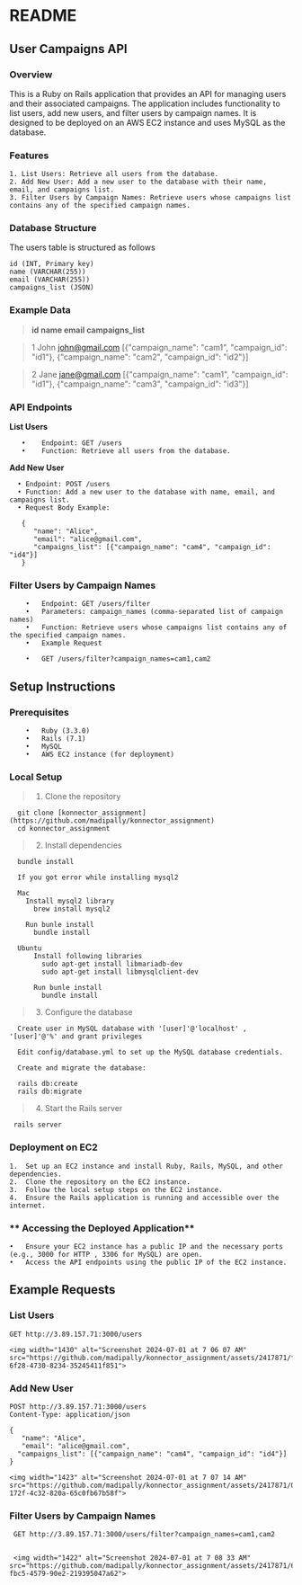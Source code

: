 # README

## **User Campaigns API**

### Overview

This is a Ruby on Rails application that provides an API for managing users and their associated campaigns. The application includes functionality to list users, add new users, and filter users by campaign names. It is designed to be deployed on an AWS EC2 instance and uses MySQL as the database.

### Features

	1. List Users: Retrieve all users from the database.
	2. Add New User: Add a new user to the database with their name, email, and campaigns list.
	3. Filter Users by Campaign Names: Retrieve users whose campaigns list contains any of the specified campaign names.


### Database Structure

  The users table is structured as follows

  	id (INT, Primary key)
  	name (VARCHAR(255))
  	email (VARCHAR(255))
  	campaigns_list (JSON)
   

### Example Data

> **id	name	email	campaigns_list**

> 1	John	john@gmail.com	[{"campaign_name": "cam1", "campaign_id": "id1"}, {"campaign_name": "cam2", "campaign_id": "id2"}]

> 2	Jane	jane@gmail.com	[{"campaign_name": "cam1", "campaign_id": "id1"}, {"campaign_name": "cam3", "campaign_id": "id3"}]


### **API Endpoints**

  **List Users**

	   •	Endpoint: GET /users
	   •	Function: Retrieve all users from the database.

  **Add New User**

	  •	Endpoint: POST /users
	  •	Function: Add a new user to the database with name, email, and campaigns list.
	  •	Request Body Example:

       {
          "name": "Alice",
          "email": "alice@gmail.com",
          "campaigns_list": [{"campaign_name": "cam4", "campaign_id": "id4"}]
       }
    

  ### **Filter Users by Campaign Names**

	    •	Endpoint: GET /users/filter
	    •	Parameters: campaign_names (comma-separated list of campaign names)
	    •	Function: Retrieve users whose campaigns list contains any of the specified campaign names.
	    •	Example Request

        •	GET /users/filter?campaign_names=cam1,cam2

## **Setup Instructions**

  ### **Prerequisites**

	    •	Ruby (3.3.0)
	    •	Rails (7.1)
	    •	MySQL
	    •	AWS EC2 instance (for deployment)

### **Local Setup**

> 1.	Clone the repository

      git clone [konnector_assignment](https://github.com/madipally/konnector_assignment)
      cd konnector_assignment

> 2.	Install dependencies

      bundle install

      If you got error while installing mysql2 

      Mac
        Install mysql2 library
          brew install mysql2

        Run bunle install
          bundle install

      Ubuntu
          Install following libraries
            sudo apt-get install libmariadb-dev
            sudo apt-get install libmysqlclient-dev

          Run bunle install
            bundle install
          

> 3.	Configure the database

      Create user in MySQL database with '[user]'@'localhost' , '[user]'@'%' and grant privileges

      Edit config/database.yml to set up the MySQL database credentials.

      Create and migrate the database:

      rails db:create
      rails db:migrate

> 4.	Start the Rails server

     rails server


### **Deployment on EC2**

	1.	Set up an EC2 instance and install Ruby, Rails, MySQL, and other dependencies.
	2.	Clone the repository on the EC2 instance.
	3.	Follow the local setup steps on the EC2 instance.
	4.	Ensure the Rails application is running and accessible over the internet.

### ** Accessing the Deployed Application**

	•	Ensure your EC2 instance has a public IP and the necessary ports (e.g., 3000 for HTTP , 3306 for MySQL) are open.
	•	Access the API endpoints using the public IP of the EC2 instance.

## **Example Requests**

### **List Users**

    GET http://3.89.157.71:3000/users

    <img width="1430" alt="Screenshot 2024-07-01 at 7 06 07 AM" src="https://github.com/madipally/konnector_assignment/assets/2417871/feda5bd3-6f28-4730-8234-35245411f851">

### **Add New User**

    POST http://3.89.157.71:3000/users
    Content-Type: application/json

    {
       "name": "Alice",
       "email": "alice@gmail.com",
      "campaigns_list": [{"campaign_name": "cam4", "campaign_id": "id4"}]
    }

    <img width="1423" alt="Screenshot 2024-07-01 at 7 07 14 AM" src="https://github.com/madipally/konnector_assignment/assets/2417871/02d9d2b1-172f-4c32-820a-65c0fb67b58f">


### **Filter Users by Campaign Names**

     GET http://3.89.157.71:3000/users/filter?campaign_names=cam1,cam2

     
     <img width="1422" alt="Screenshot 2024-07-01 at 7 08 33 AM" src="https://github.com/madipally/konnector_assignment/assets/2417871/64f4f89b-fbc5-4579-90e2-219395047a62">

  

